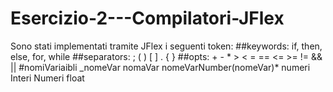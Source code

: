# Esercizio-2---Compilatori-JFlex

Sono stati implementati tramite JFlex i seguenti token:
##keywords: if, then, else, for, while
##separators: ; ( ) [ ] . { }
##opts: + - * > < = == <= >= != && ||
#nomiVariaibli _nomeVar nomaVar nomeVarNumber(nomeVar)*
numeri Interi
Numeri float
